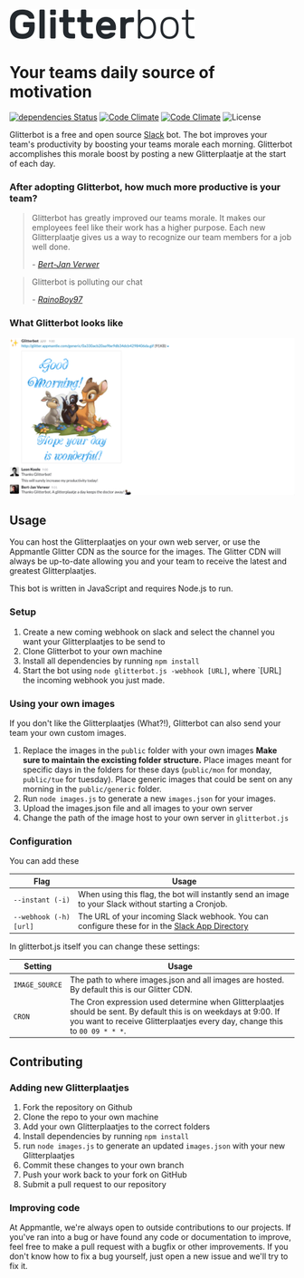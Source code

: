 ![Glitterbot Logo](logo.png)
# Your teams daily source of motivation
[![dependencies Status](https://david-dm.org/appmantle/glitterbot/status.svg)](https://david-dm.org/appmantle/glitterbot)
[![Code Climate](https://img.shields.io/codeclimate/issues/appmantle/glitterbot/mdf.svg)](https://codeclimate.com/github/appmantle/glitterbot)
[![Code Climate](https://codeclimate.com/github/appmantle/glitterbot/badges/gpa.svg)](https://codeclimate.com/github/appmantle/glitterbot)
![License](https://img.shields.io/github/license/appmantle/glitterbot.svg)


Glitterbot is a free and open source [Slack](http://slack.com) bot. The bot improves your team's productivity by boosting your teams morale each morning. Glitterbot accomplishes this morale boost by posting a new Glitterplaatje at the start of each day.

### After adopting Glitterbot, how much more productive is your team?

> Glitterbot has greatly improved our teams morale. It makes our employees feel like their work has a higher purpose. Each new Glitterplaatje gives us a way to recognize our team members for a job well done.
>
> _- [Bert-Jan Verwer](https://github.com/verwer)_

> Glitterbot is polluting our chat
>
> _- [RainoBoy97](https://github.com/RainoBoy97)_

### What Glitterbot looks like
![Slack screenshot](example.png)

## Usage
You can host the Glitterplaatjes on your own web server, or use the Appmantle Glitter CDN as the source for the images. The Glitter CDN will always be up-to-date allowing you and your team to receive the latest and greatest Glitterplaatjes.

This bot is written in JavaScript and requires Node.js to run.

### Setup
1. Create a new coming webhook on slack and select the channel you want your Glitterplaatjes to be send to
2. Clone Glitterbot to your own machine
3. Install all dependencies by running `npm install`
4. Start the bot using `node glitterbot.js -webhook [URL]`, where `[URL] the incoming webhook you just made.


### Using your own images
If you don't like the Glitterplaatjes (What?!), Glitterbot can also send your team your own custom images. 

1. Replace the images in the `public` folder with your own images
  **Make sure to maintain the excisting folder structure.** Place images meant for specific days in the folders for these days (`public/mon` for monday, `public/tue` for tuesday). Place generic images that could be sent on any morning in the `public/generic` folder.
2. Run `node images.js` to generate a new `images.json` for your images.
3. Upload the images.json file and all images to your own server
4. Change the path of the image host to your own server in `glitterbot.js`

### Configuration
You can add these 

Flag | Usage
--- | ---
`--instant (-i)` | When using this flag, the bot will instantly send an image to your Slack without starting a Cronjob.
`--webhook (-h) [url]` | The URL of your incoming Slack webhook. You can configure these for in the [Slack App Directory](slack.com/apps/manage/custom-integrations)

In glitterbot.js itself you can change these settings:

Setting | Usage
--- | ---
`IMAGE_SOURCE` | The path to where images.json and all images are hosted. By default this is our Glitter CDN.
`CRON` | The Cron expression used determine when Glitterplaatjes should be sent. By default this is on weekdays at 9:00. If you want to receive Glitterplaatjes every day, change this to `00 09 * * *`.

## Contributing
### Adding new Glitterplaatjes
1. Fork the repository on Github
2. Clone the repo to your own machine
3. Add your own Glitterplaatjes to the correct folders
4. Install dependencies by running `npm install`
5. run `node images.js` to generate an updated `images.json` with your new Glitterplaatjes
6. Commit these changes to your own branch
7. Push your work back to your fork on GitHub
8. Submit a pull request to our repository

### Improving code
At Appmantle, we're always open to outside contributions to our projects. If you've ran into a bug or have found any code or documentation to improve, feel free to make a pull request with a bugfix or other improvements. If you don't know how to fix a bug yourself, just open a new issue and we'll try to fix it.
